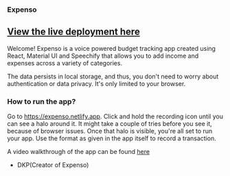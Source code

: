 ### Expenso

## [View the live deployment here](https://expenso.netlify.app)

Welcome! Expenso is a voice powered budget tracking app created using React, Material UI and Speechify that allows you to add income and expenses across a variety of categories.

The data persists in local storage, and thus, you don't need to worry about authentication or data privacy. It's only limited to your browser.

### How to run the app?

Go to https://expenso.netlify.app. Click and hold the recording icon until you can see a halo around it. It might take a couple of tries before you see it, because of browser issues. Once that halo is visible, you're all set to run your app. Use the format as given in the app itself to record a transaction.

A video walkthrough of the app can be found [here](https://www.loom.com/share/e0c12ce6262b434db4ad8be643537e95)

- DKP(Creator of Expenso)
